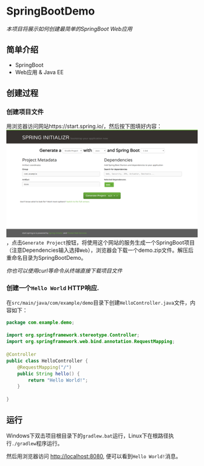 # SpringBootDemo
*本项目将展示如何创建最简单的SpringBoot Web应用*

## 简单介绍
- SpringBoot
- Web应用 & Java EE

## 创建过程
### 创建项目文件
用浏览器访问网站https://start.spring.io/，然后按下图填好内容：
![从网页生成SpringBoot项目](doc/start-spring-io.png)，点击`Generate Project`按钮，将使用这个网站的服务生成一个SpringBoot项目（注意Dependencies输入选择`Web`），浏览器会下载一个demo.zip文件。解压后重命名目录为SpringBootDemo。

*你也可以使用curl等命令从终端直接下载项目文件*

### 创建一个`Hello World` HTTP响应.
在`src/main/java/com/example/demo`目录下创建`HelloController.java`文件，内容如下：
``` java
package com.example.demo;

import org.springframework.stereotype.Controller;
import org.springframework.web.bind.annotation.RequestMapping;

@Controller
public class HelloController {
	@RequestMapping("/")
	public String hello() {
		return "Hello World!";
	}

}
```

## 运行
Windows下双击项目根目录下的`gradlew.bat`运行，Linux下在根路径执行`./gradlew`程序运行。

然后用浏览器访问 [http://localhost:8080](http://localhost:8080), 便可以看到`Hello World!`消息。
